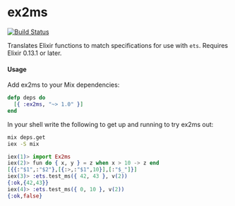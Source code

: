 # ex2ms

[![Build Status](https://travis-ci.org/ericmj/ex2ms.svg?branch=master)](https://travis-ci.org/ericmj/ex2ms)

Translates Elixir functions to match specifications for use with `ets`.
Requires Elixir 0.13.1 or later.

#### Usage
Add ex2ms to your Mix dependencies:
```elixir
defp deps do
  [{ :ex2ms, "~> 1.0" }]
end
```

In your shell write the following to get up and running to try ex2ms out:
```bash
mix deps.get
iex -S mix
```
```elixir
iex(1)> import Ex2ms
iex(2)> fun do { x, y } = z when x > 10 -> z end
[{{:"$1",:"$2"},[{:>,:"$1",10}],[:"$_"]}]
iex(3)> :ets.test_ms({ 42, 43 }, v(2))
{:ok,{42,43}}
iex(4)> :ets.test_ms({ 0, 10 }, v(2))
{:ok,false}
```

